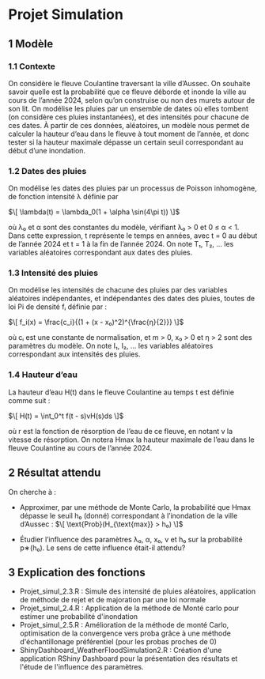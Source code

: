 # Projet Simulation

## 1 Modèle

### 1.1 Contexte

On considère le fleuve Coulantine traversant la ville d’Aussec. On souhaite savoir quelle est la probabilité que ce fleuve déborde et inonde la ville au cours de l’année 2024, selon qu’on construise ou non des murets autour de son lit. On modélise les pluies par un ensemble de dates où elles tombent (on considère ces pluies instantanées), et des intensités pour chacune de ces dates. À partir de ces données, aléatoires, un modèle nous permet de calculer la hauteur d’eau dans le fleuve à tout moment de l’année, et donc tester si la hauteur maximale dépasse un certain seuil correspondant au début d’une inondation.

### 1.2 Dates des pluies

On modélise les dates des pluies par un processus de Poisson inhomogène, de fonction intensité λ définie par

$\[ \lambda(t) = \lambda_0(1 + \alpha \sin(4\pi t)) \]$

où λ₀ et α sont des constantes du modèle, vérifiant λ₀ > 0 et 0 ≤ α < 1. Dans cette expression, t représente le temps en années, avec t = 0 au début de l’année 2024 et t = 1 à la fin de l’année 2024. On note T₁, T₂, ... les variables aléatoires correspondant aux dates des pluies.

### 1.3 Intensité des pluies

On modélise les intensités de chacune des pluies par des variables aléatoires indépendantes, et indépendantes des dates des pluies, toutes de loi Pi de densité fᵢ définie par :

$\[ f_i(x) = \frac{c_i}{(1 + (x - x₀)^2)^{\frac{η}{2}}} \]$

où cᵢ est une constante de normalisation, et m > 0, x₀ > 0 et η > 2 sont des paramètres du modèle. On note I₁, I₂, ... les variables aléatoires correspondant aux intensités des pluies.

### 1.4 Hauteur d’eau

La hauteur d’eau H(t) dans le fleuve Coulantine au temps t est définie comme suit :

$\[ H(t) = \int_0^t f(t - s)vH(s)ds \]$

où r est la fonction de résorption de l’eau de ce fleuve, en notant v la vitesse de résorption. On notera Hmax la hauteur maximale de l’eau dans le fleuve Coulantine au cours de l’année 2024.

## 2 Résultat attendu

On cherche à :

- Approximer, par une méthode de Monte Carlo, la probabilité que Hmax dépasse le seuil h₀ (donné) correspondant à l’inondation de la ville d’Aussec : $\[ \text{Prob}(H_{\text{max}} > h₀) \]$
  
- Étudier l’influence des paramètres λ₀, α, x₀, v et h₀ sur la probabilité p∗(h₀). Le sens de cette influence était-il attendu?

## 3 Explication des fonctions 

- Projet_simul_2.3.R : Simule des intensité de pluies aléatoires, application de méthode de rejet et de majoration par une loi normale
- Projet_simul_2.4.R : Application de la méthode de Monté carlo pour estimer une probabilité d'inondation
- Projet_simul_2.5.R : Amélioration de la méthode de monté Carlo, optimisation de la convergence vers proba grâce à une méthode d'échantillonage préférentiel (pour les probas proches de 0)
- ShinyDashboard_WeatherFloodSimulation2.R : Création d'une application RShiny Dashboard pour la présentation des résultats et l'étude de l'influence des paramètres.
  
